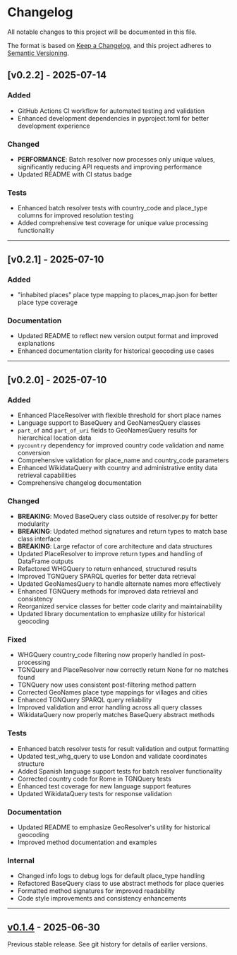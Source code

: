 # Changelog

All notable changes to this project will be documented in this file.

The format is based on [Keep a Changelog](https://keepachangelog.com/en/1.0.0/),
and this project adheres to [Semantic Versioning](https://semver.org/spec/v2.0.0.html).

## [v0.2.2] - 2025-07-14

### Added
- GitHub Actions CI workflow for automated testing and validation
- Enhanced development dependencies in pyproject.toml for better development experience

### Changed
- **PERFORMANCE**: Batch resolver now processes only unique values, significantly reducing API requests and improving performance
- Updated README with CI status badge

### Tests
- Enhanced batch resolver tests with country_code and place_type columns for improved resolution testing
- Added comprehensive test coverage for unique value processing functionality

---

## [v0.2.1] - 2025-07-10

### Added
- "inhabited places" place type mapping to places_map.json for better place type coverage

### Documentation
- Updated README to reflect new version output format and improved explanations
- Enhanced documentation clarity for historical geocoding use cases

---

## [v0.2.0] - 2025-07-10

### Added
- Enhanced PlaceResolver with flexible threshold for short place names
- Language support to BaseQuery and GeoNamesQuery classes
- `part_of` and `part_of_uri` fields to GeoNamesQuery results for hierarchical location data
- `pycountry` dependency for improved country code validation and name conversion
- Comprehensive validation for place_name and country_code parameters
- Enhanced WikidataQuery with country and administrative entity data retrieval capabilities
- Comprehensive changelog documentation

### Changed
- **BREAKING**: Moved BaseQuery class outside of resolver.py for better modularity
- **BREAKING**: Updated method signatures and return types to match base class interface
- **BREAKING**: Large refactor of core architecture and data structures
- Updated PlaceResolver to improve return types and handling of DataFrame outputs
- Refactored WHGQuery to return enhanced, structured results
- Improved TGNQuery SPARQL queries for better data retrieval
- Updated GeoNamesQuery to handle alternate names more effectively
- Enhanced TGNQuery methods for improved data retrieval and consistency
- Reorganized service classes for better code clarity and maintainability
- Updated library documentation to emphasize utility for historical geocoding

### Fixed
- WHGQuery country_code filtering now properly handled in post-processing
- TGNQuery and PlaceResolver now correctly return None for no matches found
- TGNQuery now uses consistent post-filtering method pattern
- Corrected GeoNames place type mappings for villages and cities
- Enhanced TGNQuery SPARQL query reliability
- Improved validation and error handling across all query classes
- WikidataQuery now properly matches BaseQuery abstract methods

### Tests
- Enhanced batch resolver tests for result validation and output formatting
- Updated test_whg_query to use London and validate coordinates structure
- Added Spanish language support tests for batch resolver functionality
- Corrected country code for Rome in TGNQuery tests
- Enhanced test coverage for new language support features
- Updated WikidataQuery tests for response validation

### Documentation
- Updated README to emphasize GeoResolver's utility for historical geocoding
- Improved method documentation and examples

### Internal
- Changed info logs to debug logs for default place_type handling
- Refactored BaseQuery class to use abstract methods for place queries
- Formatted method signatures for improved readability
- Code style improvements and consistency enhancements

---

## [v0.1.4] - 2025-06-30

Previous stable release. See git history for details of earlier versions.

[Unreleased]: https://github.com/jairomelo/georesolver/compare/v0.1.4...HEAD
[v0.1.4]: https://github.com/jairomelo/georesolver/releases/tag/v0.1.4
